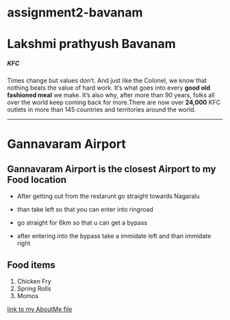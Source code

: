 # assignment2-bavanam
# Lakshmi prathyush Bavanam
##### KFC
Times change but values don’t. And just like the Colonel, we know that nothing beats the value of hard work. It’s what goes into every **good old fashioned meal** we make. It’s also why, after more than 90 years, folks all over the world keep coming back for more.There are now over **24,000** KFC outlets in more than 145 countries and territories around the world.

--------------------------------------------------------------

# Gannavaram Airport
## Gannavaram Airport is the closest Airport to my Food location

   - After getting out from the restarunt go straight towards Nagaralu

   - than take left so that you can enter into ringroad

   - go straight for 6km so that u can get a bypass

   - after entering into the bypass take a immidate left and than immidate right

## Food items
1. Chicken Fry
2. Spring Rolls
3. Momos

[link to my AboutMe file](https://github.com/PrathyushaBavanam/assignment2-bavanam/blob/main/AboutMe.md)